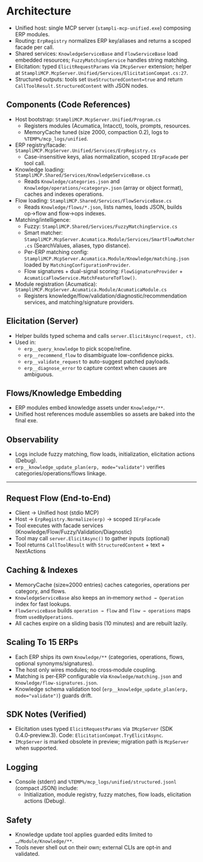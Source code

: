 # Architecture

- Unified host: single MCP server (`stampli-mcp-unified.exe`) composing ERP modules.
- Routing: `ErpRegistry` normalizes ERP key/aliases and returns a scoped facade per call.
- Shared services: `KnowledgeServiceBase` and `FlowServiceBase` load embedded resources; `FuzzyMatchingService` handles string matching.
- Elicitation: typed `ElicitRequestParams` via `IMcpServer` extension; helper at `StampliMCP.McpServer.Unified/Services/ElicitationCompat.cs:27`.
- Structured outputs: tools set `UseStructuredContent=true` and return `CallToolResult.StructuredContent` with JSON nodes.

## Components (Code References)
- Host bootstrap: `StampliMCP.McpServer.Unified/Program.cs`
  - Registers modules (Acumatica, Intacct), tools, prompts, resources.
  - MemoryCache tuned (size 2000, compaction 0.2), logs to `%TEMP%/mcp_logs/unified`.
- ERP registry/facade: `StampliMCP.McpServer.Unified/Services/ErpRegistry.cs`
  - Case-insensitive keys, alias normalization, scoped `IErpFacade` per tool call.
- Knowledge loading: `StampliMCP.Shared/Services/KnowledgeServiceBase.cs`
  - Reads `Knowledge/categories.json` and `Knowledge/operations/<category>.json` (array or object format), caches and indexes operations.
- Flow loading: `StampliMCP.Shared/Services/FlowServiceBase.cs`
  - Reads `Knowledge/flows/*.json`, lists names, loads JSON, builds op→flow and flow→ops indexes.
- Matching/intelligence:
  - Fuzzy: `StampliMCP.Shared/Services/FuzzyMatchingService.cs`
  - Smart matcher: `StampliMCP.McpServer.Acumatica.Module/Services/SmartFlowMatcher.cs` (SearchValues, aliases, typo distance).
  - Per-ERP matching config: `StampliMCP.McpServer.Acumatica.Module/Knowledge/matching.json` loaded by `MatchingConfigurationProvider`.
  - Flow signatures + dual-signal scoring: `FlowSignatureProvider` + `AcumaticaFlowService.MatchFeatureToFlow()`.
- Module registration (Acumatica): `StampliMCP.McpServer.Acumatica.Module/AcumaticaModule.cs`
  - Registers knowledge/flow/validation/diagnostic/recommendation services, and matching/signature providers.

## Elicitation (Server)
- Helper builds typed schema and calls `server.ElicitAsync(request, ct)`.
- Used in:
  - `erp__query_knowledge` to pick scope/refine.
  - `erp__recommend_flow` to disambiguate low-confidence picks.
  - `erp__validate_request` to auto-suggest patched payloads.
  - `erp__diagnose_error` to capture context when causes are ambiguous.

## Flows/Knowledge Embedding
- ERP modules embed knowledge assets under `Knowledge/**`.
- Unified host references module assemblies so assets are baked into the final exe.

## Observability
- Logs include fuzzy matching, flow loads, initialization, elicitation actions (Debug).
- `erp__knowledge_update_plan(erp, mode="validate")` verifies categories/operations/flows linkage.

---
## Request Flow (End‑to‑End)
- Client → Unified host (stdio MCP)
- Host → `ErpRegistry.Normalize(erp)` → scoped `IErpFacade`
- Tool executes with facade services (Knowledge/Flow/Fuzzy/Validation/Diagnostic)
- Tool may call `server.ElicitAsync()` to gather inputs (optional)
- Tool returns `CallToolResult` with `StructuredContent` + text + NextActions

## Caching & Indexes
- MemoryCache (size≈2000 entries) caches categories, operations per category, and flows.
- `KnowledgeServiceBase` also keeps an in‑memory `method → Operation` index for fast lookups.
- `FlowServiceBase` builds `operation → flow` and `flow → operations` maps from `usedByOperations`.
- All caches expire on a sliding basis (10 minutes) and are rebuilt lazily.

## Scaling To 15 ERPs
- Each ERP ships its own `Knowledge/**` (categories, operations, flows, optional synonyms/signatures).
- The host only wires modules; no cross‑module coupling.
- Matching is per‑ERP configurable via `Knowledge/matching.json` and `Knowledge/flow-signatures.json`.
- Knowledge schema validation tool (`erp__knowledge_update_plan(erp, mode="validate")`) guards drift.

## SDK Notes (Verified)
- Elicitation uses typed `ElicitRequestParams` via `IMcpServer` (SDK 0.4.0‑preview.3). Code: `ElicitationCompat.TryElicitAsync`.
- `IMcpServer` is marked obsolete in preview; migration path is `McpServer` when supported.

## Logging
- Console (stderr) and `%TEMP%/mcp_logs/unified/structured.jsonl` (compact JSON) include:
  - Initialization, module registry, fuzzy matches, flow loads, elicitation actions (Debug).

## Safety
- Knowledge update tool applies guarded edits limited to `…/Module/Knowledge/**`.
- Tools never shell out on their own; external CLIs are opt‑in and validated.
